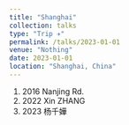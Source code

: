 ```yaml
---
title: "Shanghai"
collection: talks
type: "Trip ✈️"
permalink: /talks/2023-01-01
venue: "Nothing"
date: 2023-01-01
location: "Shanghai, China"
---
```


1. 2016 Nanjing Rd.
2. 2022 Xin ZHANG
3. 2023 杨千嬅
